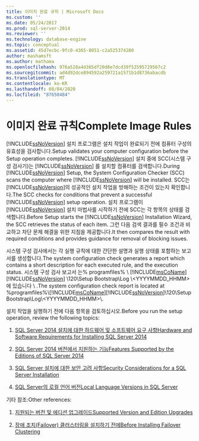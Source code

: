 ```yaml
---
title: 이미지 완료 규칙 | Microsoft Docs
ms.custom: ''
ms.date: 05/24/2017
ms.prod: sql-server-2014
ms.reviewer: ''
ms.technology: database-engine
ms.topic: conceptual
ms.assetid: 45d7ecbc-9fc0-4365-8051-c2a525374280
author: mashamsft
ms.author: mathoma
ms.openlocfilehash: 976a528a4d365df20d8e7dcd39f52595729567c2
ms.sourcegitcommit: ad4d92dce894592a259721a1571b1d8736abacdb
ms.translationtype: MT
ms.contentlocale: ko-KR
ms.lasthandoff: 08/04/2020
ms.locfileid: "87650484"
---
```

# <a name="complete-image-rules"></a><span data-ttu-id="45d74-102">이미지 완료 규칙</span><span class="sxs-lookup"><span data-stu-id="45d74-102">Complete Image Rules</span></span>
  [!INCLUDE[ssNoVersion](../../includes/ssnoversion-md.md)] <span data-ttu-id="45d74-103">설치 프로그램은 설치 작업이 완료되기 전에 컴퓨터 구성의 유효성을 검사합니다.</span><span class="sxs-lookup"><span data-stu-id="45d74-103">Setup validates your computer configuration before the Setup operation completes.</span></span> <span data-ttu-id="45d74-104">[!INCLUDE[ssNoVersion](../../includes/ssnoversion-md.md)] 설치 중에 SCC(시스템 구성 검사기)는 [!INCLUDE[ssNoVersion](../../includes/ssnoversion-md.md)] 를 설치할 컴퓨터를 검색합니다.</span><span class="sxs-lookup"><span data-stu-id="45d74-104">During [!INCLUDE[ssNoVersion](../../includes/ssnoversion-md.md)] Setup, the System Configuration Checker (SCC) scans the computer where [!INCLUDE[ssNoVersion](../../includes/ssnoversion-md.md)] will be installed.</span></span> <span data-ttu-id="45d74-105">SCC는 [!INCLUDE[ssNoVersion](../../includes/ssnoversion-md.md)]의 성공적인 설치 작업을 방해하는 조건이 있는지 확인합니다.</span><span class="sxs-lookup"><span data-stu-id="45d74-105">The SCC checks for conditions that prevent a successful [!INCLUDE[ssNoVersion](../../includes/ssnoversion-md.md)] setup operation.</span></span> <span data-ttu-id="45d74-106">설치 프로그램이 [!INCLUDE[ssNoVersion](../../includes/ssnoversion-md.md)] 설치 마법사를 시작하기 전에 SCC는 각 항목의 상태를 검색합니다.</span><span class="sxs-lookup"><span data-stu-id="45d74-106">Before Setup starts the [!INCLUDE[ssNoVersion](../../includes/ssnoversion-md.md)] Installation Wizard, the SCC retrieves the status of each item.</span></span> <span data-ttu-id="45d74-107">그런 다음 검색 결과를 필수 조건과 비교하고 차단 문제 해결을 위한 지침을 제공합니다.</span><span class="sxs-lookup"><span data-stu-id="45d74-107">It then compares the result with required conditions and provides guidance for removal of blocking issues.</span></span>  
  
 <span data-ttu-id="45d74-108">시스템 구성 검사에서는 각 실행 규칙에 대한 간단한 설명과 실행 상태를 포함하는 보고서를 생성합니다.</span><span class="sxs-lookup"><span data-stu-id="45d74-108">The system configuration check generates a report which contains a short description for each executed rule, and the execution status.</span></span> <span data-ttu-id="45d74-109">시스템 구성 검사 보고서 는% programfiles% \\ [!INCLUDE[msCoName](../../includes/msconame-md.md)] [!INCLUDE[ssNoVersion](../../includes/ssnoversion-md.md)] \120\Setup Bootstrap\Log \\<YYYYMMDD_HHMM>에 있습니다 \\ .</span><span class="sxs-lookup"><span data-stu-id="45d74-109">The system configuration check report is located at %programfiles%\\[!INCLUDE[msCoName](../../includes/msconame-md.md)][!INCLUDE[ssNoVersion](../../includes/ssnoversion-md.md)]\120\Setup Bootstrap\Log\\<YYYYMMDD_HHMM>\\.</span></span>  
  
 <span data-ttu-id="45d74-110">설치 작업을 실행하기 전에 다음 항목을 검토하십시오.</span><span class="sxs-lookup"><span data-stu-id="45d74-110">Before you run the setup operation, review the following topics:</span></span>  
  
1.  [<span data-ttu-id="45d74-111">SQL Server 2014 설치에 대한 하드웨어 및 소프트웨어 요구 사항</span><span class="sxs-lookup"><span data-stu-id="45d74-111">Hardware and Software Requirements for Installing SQL Server 2014</span></span>](hardware-and-software-requirements-for-installing-sql-server.md)  
  
2.  [<span data-ttu-id="45d74-112">SQL Server 2014 버전에서 지원하는 기능</span><span class="sxs-lookup"><span data-stu-id="45d74-112">Features Supported by the Editions of SQL Server 2014</span></span>](../../../2014/getting-started/features-supported-by-the-editions-of-sql-server-2014.md)  
  
3.  [<span data-ttu-id="45d74-113">SQL Server 설치에 대한 보안 고려 사항</span><span class="sxs-lookup"><span data-stu-id="45d74-113">Security Considerations for a SQL Server Installation</span></span>](../../../2014/sql-server/install/security-considerations-for-a-sql-server-installation.md)  
  
4.  [<span data-ttu-id="45d74-114">SQL Server의 로컬 언어 버전</span><span class="sxs-lookup"><span data-stu-id="45d74-114">Local Language Versions in SQL Server</span></span>](../../../2014/sql-server/install/local-language-versions-in-sql-server.md)  
  
 <span data-ttu-id="45d74-115">기타 참조:</span><span class="sxs-lookup"><span data-stu-id="45d74-115">Other references:</span></span>  
  
1.  [<span data-ttu-id="45d74-116">지원되는 버전 및 에디션 업그레이드</span><span class="sxs-lookup"><span data-stu-id="45d74-116">Supported Version and Edition Upgrades</span></span>](../../database-engine/install-windows/supported-version-and-edition-upgrades.md)  
  
2.  [<span data-ttu-id="45d74-117">장애 조치(Failover) 클러스터링을 설치하기 전에</span><span class="sxs-lookup"><span data-stu-id="45d74-117">Before Installing Failover Clustering</span></span>](../failover-clusters/install/before-installing-failover-clustering.md)  
  
  
